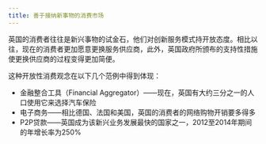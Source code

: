 ```yaml
---
title: 善于接纳新事物的消费市场
---
```


英国的消费者往往是新兴事物的试金石，他们对创新服务模式持开放态度。相比以往，现在的消费者更加愿意更换服务供应商，此外，英国政府所颁布的支持性措施使更换供应商的过程变得更加简便。

这种开放性消费观念在以下几个范例中得到体现：

- 金融整合工具（Financial Aggregator）——现在，英国有大约三分之一的人口使用它来选择汽车保险
- 电子商务——相比德国、法国和美国，英国的消费者的网络购物开销要多得多
- P2P贷款——英国成为该新兴业务发展最快的国家之一，2012至2014年期间的年增长率为250%

